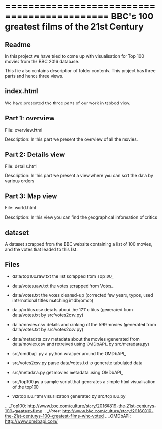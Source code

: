 ============================================
BBC's 100 greatest films of the 21st Century
============================================

Readme
-----
In this project we have tried to come up with visualisation for Top 100 movies from the BBC 2016 database.

This file also contains description of folder contents.
This project has three parts and hence three views.

index.html
-----
We have presented the three parts of our work in tabbed view.

Part 1: overview
-----
File: overview.html

Description: In this part we present the overview of all the movies.

Part 2: Details view
-----
File: details.html

Description: In this part we present a view where you can sort the data by various orders

Part 3: Map view
-----
File: world.html

Description: In this view you can find the geographical information of critics



dataset
-----
A dataset scrapped from the BBC website containing a list of 100 movies, and the votes that leaded to this list.

Files
-----

- data/top100.raw.txt the list scrapped from Top100_
- data/votes.raw.txt  the votes scrapped from Votes_
- data/votes.txt      the votes cleaned-up (corrected few years, typos, used international titles matching imdb/omdb)
- data/critics.csv    details about the 177 critics (generated from data/votes.txt by src/votes2csv.py)
- data/movies.csv     details and ranking of the 599 movies (generated from data/votes.txt by src/votes2csv.py)
- data/metadata.csv   metadata about the movies (generated from data/movies.csv and retreived using OMDbAPI_ by src/metadata.py)

- src/omdbapi.py      a python wrapper around the OMDbAPI_
- src/votes2csv.py    parse data/votes.txt to generate tabulated data
- src/metadata.py     get movies metadata using OMDbAPI_
- src/top100.py       a sample script that generates a simple html visualisation of the top100

- viz/top100.html     visualization generated by src/top100.py



.. _Top100: http://www.bbc.com/culture/story/20160819-the-21st-centurys-100-greatest-films
.. _Votes:  http://www.bbc.com/culture/story/20160819-the-21st-centurys-100-greatest-films-who-voted
.. _OMDbAPI:   http://www.omdbapi.com/


